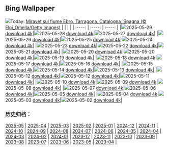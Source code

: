 ## Bing Wallpaper
![](https://www.bing.com/th?id=OHR.MiravetSpain_IT-IT4503014691_UHD.jpg&w=1000)Today: [Miravet sul fiume Ebro, Tarragona, Catalogna, Spagna (© Eloi_Omella/Getty Images)](https://www.bing.com/th?id=OHR.MiravetSpain_IT-IT4503014691_UHD.jpg&rf=LaDigue_UHD.jpg&pid=hp&w=3840&h=2160&rs=1&c=4)
|      |      |      |
| :----: | :----: | :----: |
|![](https://www.bing.com/th?id=OHR.MiravetSpain_IT-IT4503014691_UHD.jpg&pid=hp&w=384&h=216&rs=1&c=4)2025-05-29 [download 4k](https://www.bing.com/th?id=OHR.MiravetSpain_IT-IT4503014691_UHD.jpg&rf=LaDigue_UHD.jpg&pid=hp&w=3840&h=2160&rs=1&c=4)|![](https://www.bing.com/th?id=OHR.KelpOtter_IT-IT4372349313_UHD.jpg&pid=hp&w=384&h=216&rs=1&c=4)2025-05-28 [download 4k](https://www.bing.com/th?id=OHR.KelpOtter_IT-IT4372349313_UHD.jpg&rf=LaDigue_UHD.jpg&pid=hp&w=3840&h=2160&rs=1&c=4)|![](https://www.bing.com/th?id=OHR.OmbrelliMassa_IT-IT4285785207_UHD.jpg&pid=hp&w=384&h=216&rs=1&c=4)2025-05-27 [download 4k](https://www.bing.com/th?id=OHR.OmbrelliMassa_IT-IT4285785207_UHD.jpg&rf=LaDigue_UHD.jpg&pid=hp&w=3840&h=2160&rs=1&c=4)|
|![](https://www.bing.com/th?id=OHR.MountHamilton_IT-IT9272623470_UHD.jpg&pid=hp&w=384&h=216&rs=1&c=4)2025-05-26 [download 4k](https://www.bing.com/th?id=OHR.MountHamilton_IT-IT9272623470_UHD.jpg&rf=LaDigue_UHD.jpg&pid=hp&w=3840&h=2160&rs=1&c=4)|![](https://www.bing.com/th?id=OHR.ButchartFlowers_IT-IT9191711194_UHD.jpg&pid=hp&w=384&h=216&rs=1&c=4)2025-05-25 [download 4k](https://www.bing.com/th?id=OHR.ButchartFlowers_IT-IT9191711194_UHD.jpg&rf=LaDigue_UHD.jpg&pid=hp&w=3840&h=2160&rs=1&c=4)|![](https://www.bing.com/th?id=OHR.JotunheimenPark_IT-IT9090188682_UHD.jpg&pid=hp&w=384&h=216&rs=1&c=4)2025-05-24 [download 4k](https://www.bing.com/th?id=OHR.JotunheimenPark_IT-IT9090188682_UHD.jpg&rf=LaDigue_UHD.jpg&pid=hp&w=3840&h=2160&rs=1&c=4)|
|![](https://www.bing.com/th?id=OHR.ButterflyTurtle_IT-IT7843435777_UHD.jpg&pid=hp&w=384&h=216&rs=1&c=4)2025-05-23 [download 4k](https://www.bing.com/th?id=OHR.ButterflyTurtle_IT-IT7843435777_UHD.jpg&rf=LaDigue_UHD.jpg&pid=hp&w=3840&h=2160&rs=1&c=4)|![](https://www.bing.com/th?id=OHR.BaobabAvenue_IT-IT7755407638_UHD.jpg&pid=hp&w=384&h=216&rs=1&c=4)2025-05-22 [download 4k](https://www.bing.com/th?id=OHR.BaobabAvenue_IT-IT7755407638_UHD.jpg&rf=LaDigue_UHD.jpg&pid=hp&w=3840&h=2160&rs=1&c=4)|![](https://www.bing.com/th?id=OHR.SongyangTeaGarden_IT-IT7668449954_UHD.jpg&pid=hp&w=384&h=216&rs=1&c=4)2025-05-21 [download 4k](https://www.bing.com/th?id=OHR.SongyangTeaGarden_IT-IT7668449954_UHD.jpg&rf=LaDigue_UHD.jpg&pid=hp&w=3840&h=2160&rs=1&c=4)|
|![](https://www.bing.com/th?id=OHR.HoneyBeeLavender_IT-IT3599671311_UHD.jpg&pid=hp&w=384&h=216&rs=1&c=4)2025-05-20 [download 4k](https://www.bing.com/th?id=OHR.HoneyBeeLavender_IT-IT3599671311_UHD.jpg&rf=LaDigue_UHD.jpg&pid=hp&w=3840&h=2160&rs=1&c=4)|![](https://www.bing.com/th?id=OHR.HoneyBeeLavender_IT-IT7564514094_UHD.jpg&pid=hp&w=384&h=216&rs=1&c=4)2025-05-20 [download 4k](https://www.bing.com/th?id=OHR.HoneyBeeLavender_IT-IT7564514094_UHD.jpg&rf=LaDigue_UHD.jpg&pid=hp&w=3840&h=2160&rs=1&c=4)|![](https://www.bing.com/th?id=OHR.OrecchioDiDionisoSiracusa_IT-IT7033157310_UHD.jpg&pid=hp&w=384&h=216&rs=1&c=4)2025-05-19 [download 4k](https://www.bing.com/th?id=OHR.OrecchioDiDionisoSiracusa_IT-IT7033157310_UHD.jpg&rf=LaDigue_UHD.jpg&pid=hp&w=3840&h=2160&rs=1&c=4)|
|![](https://www.bing.com/th?id=OHR.DufyRoom_IT-IT9020627686_UHD.jpg&pid=hp&w=384&h=216&rs=1&c=4)2025-05-18 [download 4k](https://www.bing.com/th?id=OHR.DufyRoom_IT-IT9020627686_UHD.jpg&rf=LaDigue_UHD.jpg&pid=hp&w=3840&h=2160&rs=1&c=4)|![](https://www.bing.com/th?id=OHR.VeniceLagoon_IT-IT7176917574_UHD.jpg&pid=hp&w=384&h=216&rs=1&c=4)2025-05-17 [download 4k](https://www.bing.com/th?id=OHR.VeniceLagoon_IT-IT7176917574_UHD.jpg&rf=LaDigue_UHD.jpg&pid=hp&w=3840&h=2160&rs=1&c=4)|![](https://www.bing.com/th?id=OHR.Arashiyama2025_IT-IT8185963195_UHD.jpg&pid=hp&w=384&h=216&rs=1&c=4)2025-05-16 [download 4k](https://www.bing.com/th?id=OHR.Arashiyama2025_IT-IT8185963195_UHD.jpg&rf=LaDigue_UHD.jpg&pid=hp&w=3840&h=2160&rs=1&c=4)|
|![](https://www.bing.com/th?id=OHR.LeopardMother_IT-IT3189476011_UHD.jpg&pid=hp&w=384&h=216&rs=1&c=4)2025-05-15 [download 4k](https://www.bing.com/th?id=OHR.LeopardMother_IT-IT3189476011_UHD.jpg&rf=LaDigue_UHD.jpg&pid=hp&w=3840&h=2160&rs=1&c=4)|![](https://www.bing.com/th?id=OHR.SardiniaFlavia_IT-IT8830916850_UHD.jpg&pid=hp&w=384&h=216&rs=1&c=4)2025-05-14 [download 4k](https://www.bing.com/th?id=OHR.SardiniaFlavia_IT-IT8830916850_UHD.jpg&rf=LaDigue_UHD.jpg&pid=hp&w=3840&h=2160&rs=1&c=4)|![](https://www.bing.com/th?id=OHR.TorresChile_IT-IT3039649288_UHD.jpg&pid=hp&w=384&h=216&rs=1&c=4)2025-05-13 [download 4k](https://www.bing.com/th?id=OHR.TorresChile_IT-IT3039649288_UHD.jpg&rf=LaDigue_UHD.jpg&pid=hp&w=3840&h=2160&rs=1&c=4)|
|![](https://www.bing.com/th?id=OHR.IrisGarden_IT-IT1950091459_UHD.jpg&pid=hp&w=384&h=216&rs=1&c=4)2025-05-12 [download 4k](https://www.bing.com/th?id=OHR.IrisGarden_IT-IT1950091459_UHD.jpg&rf=LaDigue_UHD.jpg&pid=hp&w=3840&h=2160&rs=1&c=4)|![](https://www.bing.com/th?id=OHR.IrisGarden_IT-IT5909103768_UHD.jpg&pid=hp&w=384&h=216&rs=1&c=4)2025-05-12 [download 4k](https://www.bing.com/th?id=OHR.IrisGarden_IT-IT5909103768_UHD.jpg&rf=LaDigue_UHD.jpg&pid=hp&w=3840&h=2160&rs=1&c=4)|![](https://www.bing.com/th?id=OHR.FestaDellaMammaCigni_IT-IT8623843601_UHD.jpg&pid=hp&w=384&h=216&rs=1&c=4)2025-05-11 [download 4k](https://www.bing.com/th?id=OHR.FestaDellaMammaCigni_IT-IT8623843601_UHD.jpg&rf=LaDigue_UHD.jpg&pid=hp&w=3840&h=2160&rs=1&c=4)|
|![](https://www.bing.com/th?id=OHR.MinnesotaRotunda_IT-IT5434409102_UHD.jpg&pid=hp&w=384&h=216&rs=1&c=4)2025-05-10 [download 4k](https://www.bing.com/th?id=OHR.MinnesotaRotunda_IT-IT5434409102_UHD.jpg&rf=LaDigue_UHD.jpg&pid=hp&w=3840&h=2160&rs=1&c=4)|![](https://www.bing.com/th?id=OHR.GiroItalia_IT-IT8486738014_UHD.jpg&pid=hp&w=384&h=216&rs=1&c=4)2025-05-09 [download 4k](https://www.bing.com/th?id=OHR.GiroItalia_IT-IT8486738014_UHD.jpg&rf=LaDigue_UHD.jpg&pid=hp&w=3840&h=2160&rs=1&c=4)|![](https://www.bing.com/th?id=OHR.RhyoliteDonkeys_IT-IT8431105690_UHD.jpg&pid=hp&w=384&h=216&rs=1&c=4)2025-05-08 [download 4k](https://www.bing.com/th?id=OHR.RhyoliteDonkeys_IT-IT8431105690_UHD.jpg&rf=LaDigue_UHD.jpg&pid=hp&w=3840&h=2160&rs=1&c=4)|
|![](https://www.bing.com/th?id=OHR.DunluceIreland_IT-IT8360348588_UHD.jpg&pid=hp&w=384&h=216&rs=1&c=4)2025-05-07 [download 4k](https://www.bing.com/th?id=OHR.DunluceIreland_IT-IT8360348588_UHD.jpg&rf=LaDigue_UHD.jpg&pid=hp&w=3840&h=2160&rs=1&c=4)|![](https://www.bing.com/th?id=OHR.FlyoverNamibia_IT-IT8197478549_UHD.jpg&pid=hp&w=384&h=216&rs=1&c=4)2025-05-06 [download 4k](https://www.bing.com/th?id=OHR.FlyoverNamibia_IT-IT8197478549_UHD.jpg&rf=LaDigue_UHD.jpg&pid=hp&w=3840&h=2160&rs=1&c=4)|![](https://www.bing.com/th?id=OHR.YohoNP_IT-IT2594814930_UHD.jpg&pid=hp&w=384&h=216&rs=1&c=4)2025-05-05 [download 4k](https://www.bing.com/th?id=OHR.YohoNP_IT-IT2594814930_UHD.jpg&rf=LaDigue_UHD.jpg&pid=hp&w=3840&h=2160&rs=1&c=4)|
|![](https://www.bing.com/th?id=OHR.SevilleNaboo_IT-IT2269809948_UHD.jpg&pid=hp&w=384&h=216&rs=1&c=4)2025-05-04 [download 4k](https://www.bing.com/th?id=OHR.SevilleNaboo_IT-IT2269809948_UHD.jpg&rf=LaDigue_UHD.jpg&pid=hp&w=3840&h=2160&rs=1&c=4)|![](https://www.bing.com/th?id=OHR.ArchesGalaxy_IT-IT2041220241_UHD.jpg&pid=hp&w=384&h=216&rs=1&c=4)2025-05-03 [download 4k](https://www.bing.com/th?id=OHR.ArchesGalaxy_IT-IT2041220241_UHD.jpg&rf=LaDigue_UHD.jpg&pid=hp&w=3840&h=2160&rs=1&c=4)|![](https://www.bing.com/th?id=OHR.BrazilHeron_IT-IT7849076526_UHD.jpg&pid=hp&w=384&h=216&rs=1&c=4)2025-05-02 [download 4k](https://www.bing.com/th?id=OHR.BrazilHeron_IT-IT7849076526_UHD.jpg&rf=LaDigue_UHD.jpg&pid=hp&w=3840&h=2160&rs=1&c=4)|

### 历史归档：
[2025-05](/other/it-it/picture/2025-05/) | [2025-04](/other/it-it/picture/2025-04/) | [2025-03](/other/it-it/picture/2025-03/) | [2025-02](/other/it-it/picture/2025-02/) | [2025-01](/other/it-it/picture/2025-01/) | [2024-12](/other/it-it/picture/2024-12/) | [2024-11](/other/it-it/picture/2024-11/) | [2024-10](/other/it-it/picture/2024-10/) | 
[2024-09](/other/it-it/picture/2024-09/) | [2024-08](/other/it-it/picture/2024-08/) | [2024-07](/other/it-it/picture/2024-07/) | [2024-06](/other/it-it/picture/2024-06/) | [2024-05](/other/it-it/picture/2024-05/) | [2024-04](/other/it-it/picture/2024-04/) | [2024-03](/other/it-it/picture/2024-03/) | [2024-02](/other/it-it/picture/2024-02/) | 
[2024-01](/other/it-it/picture/2024-01/) | [2023-12](/other/it-it/picture/2023-12/) | [2023-11](/other/it-it/picture/2023-11/) | [2023-10](/other/it-it/picture/2023-10/) | [2023-09](/other/it-it/picture/2023-09/) | [2023-08](/other/it-it/picture/2023-08/) | [2023-07](/other/it-it/picture/2023-07/) | [2023-06](/other/it-it/picture/2023-06/) | 
[2023-05](/other/it-it/picture/2023-05/) | [2023-04](/other/it-it/picture/2023-04/) | 